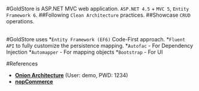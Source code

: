 #GoldStore is ASP.NET MVC web application.  `ASP.NET 4.5` + `MVC 5`, `Entity Framework 6`.
##Following `Clean Architecture` practices.
##Showcase `CRUD` operations.  
<br/> 

#GoldStore uses 
*`Entity Framework (EF6)` Code-First approach.
*`Fluent API` to fully customize the persistence mapping.
*`Autofac` - For Dependency Injection
*`Automapper` - For mapping objects
*`Bootstrap` - For UI
<br/> 

#References
* [**Onion Architecture**](https://chsakell.com/2015/02/15/asp-net-mvc-solution-architecture-best-practices/) (User: demo, PWD: 1234)
* [**nopCommerce**](http://www.nopcommerce.com)
 